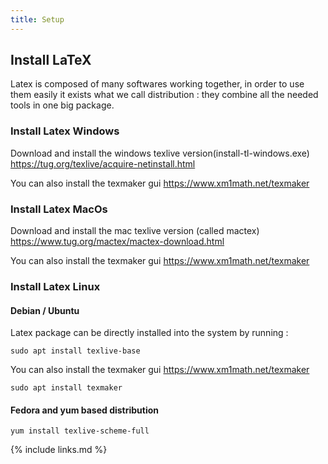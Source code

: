 ```yaml
---
title: Setup
---
```


## Install LaTeX

Latex is composed of many softwares working together, in order to use them easily it exists what we call distribution : they combine all the needed tools in one big package.

### Install Latex Windows

Download and install the windows texlive version(install-tl-windows.exe) <https://tug.org/texlive/acquire-netinstall.html>

You can also install the texmaker gui <https://www.xm1math.net/texmaker>
### Install Latex MacOs

Download and install the mac texlive version (called mactex) <https://www.tug.org/mactex/mactex-download.html>

You can also install the texmaker gui <https://www.xm1math.net/texmaker>

### Install Latex Linux

#### Debian / Ubuntu

Latex package can be directly installed into the system by running :

```sudo apt install texlive-base```

You can also install the texmaker gui <https://www.xm1math.net/texmaker>

```sudo apt install texmaker```

#### Fedora and yum based distribution

```yum install texlive-scheme-full```


{% include links.md %}
